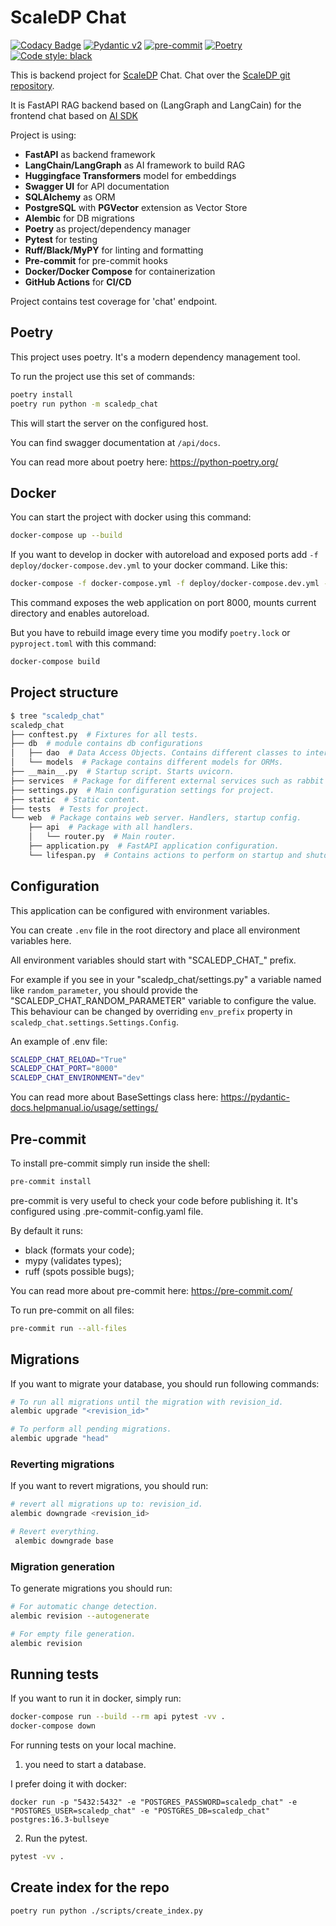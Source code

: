 # ScaleDP Chat

[![Codacy Badge](https://app.codacy.com/project/badge/Grade/6c67bee8a3c5478389d36b1239126b1c)](https://app.codacy.com/gh/StabRise/scaledp-chat/dashboard?utm_source=gh&utm_medium=referral&utm_content=&utm_campaign=Badge_grade)
[![Pydantic v2](https://img.shields.io/endpoint?url=https://raw.githubusercontent.com/pydantic/pydantic/main/docs/badge/v2.json)](https://pydantic.dev)
[![pre-commit](https://img.shields.io/badge/pre--commit-enabled-brightgreen?logo=pre-commit&logoColor=white)](https://github.com/pre-commit/pre-commit)
[![Poetry](https://img.shields.io/endpoint?url=https://python-poetry.org/badge/v0.json)](https://python-poetry.org/)
[![Code style: black](https://img.shields.io/badge/code%20style-black-000000.svg)](https://github.com/psf/black)

This is backend project for [ScaleDP](https://stabrise.com/scaledp/) Chat.
Chat over the [ScaleDP git repository](https://github.com/StabRise/ScaleDP/).

It is FastAPI RAG backend based on (LangGraph and LangCain) for the frontend
chat based on [AI SDK](https://sdk.vercel.ai/)

Project is using:
 - **FastAPI** as backend framework
 - **LangChain/LangGraph** as AI framework to build RAG
 - **Huggingface Transformers** model for embeddings
 - **Swagger UI** for API documentation
 - **SQLAlchemy** as ORM
 - **PostgreSQL** with **PGVector** extension as Vector Store
 - **Alembic** for DB migrations
 - **Poetry** as project/dependency manager
 - **Pytest** for testing
 - **Ruff/Black/MyPY** for linting and formatting
 - **Pre-commit** for pre-commit hooks
 - **Docker/Docker Compose** for containerization
 - **GitHub Actions** for **CI/CD**

Project contains test coverage for 'chat' endpoint.

## Poetry

This project uses poetry. It's a modern dependency management
tool.

To run the project use this set of commands:

```bash
poetry install
poetry run python -m scaledp_chat
```

This will start the server on the configured host.

You can find swagger documentation at `/api/docs`.

You can read more about poetry here: https://python-poetry.org/

## Docker

You can start the project with docker using this command:

```bash
docker-compose up --build
```

If you want to develop in docker with autoreload and exposed ports add `-f deploy/docker-compose.dev.yml` to your docker command.
Like this:

```bash
docker-compose -f docker-compose.yml -f deploy/docker-compose.dev.yml --project-directory . up --build
```

This command exposes the web application on port 8000, mounts current directory and enables autoreload.

But you have to rebuild image every time you modify `poetry.lock` or `pyproject.toml` with this command:

```bash
docker-compose build
```

## Project structure

```bash
$ tree "scaledp_chat"
scaledp_chat
├── conftest.py  # Fixtures for all tests.
├── db  # module contains db configurations
│   ├── dao  # Data Access Objects. Contains different classes to interact with database.
│   └── models  # Package contains different models for ORMs.
├── __main__.py  # Startup script. Starts uvicorn.
├── services  # Package for different external services such as rabbit or redis etc.
├── settings.py  # Main configuration settings for project.
├── static  # Static content.
├── tests  # Tests for project.
└── web  # Package contains web server. Handlers, startup config.
    ├── api  # Package with all handlers.
    │   └── router.py  # Main router.
    ├── application.py  # FastAPI application configuration.
    └── lifespan.py  # Contains actions to perform on startup and shutdown.
```

## Configuration

This application can be configured with environment variables.

You can create `.env` file in the root directory and place all
environment variables here. 

All environment variables should start with "SCALEDP_CHAT_" prefix.

For example if you see in your "scaledp_chat/settings.py" a variable named like
`random_parameter`, you should provide the "SCALEDP_CHAT_RANDOM_PARAMETER" 
variable to configure the value. This behaviour can be changed by overriding `env_prefix` property
in `scaledp_chat.settings.Settings.Config`.

An example of .env file:
```bash
SCALEDP_CHAT_RELOAD="True"
SCALEDP_CHAT_PORT="8000"
SCALEDP_CHAT_ENVIRONMENT="dev"
```

You can read more about BaseSettings class here: https://pydantic-docs.helpmanual.io/usage/settings/

## Pre-commit

To install pre-commit simply run inside the shell:
```bash
pre-commit install
```

pre-commit is very useful to check your code before publishing it.
It's configured using .pre-commit-config.yaml file.

By default it runs:
* black (formats your code);
* mypy (validates types);
* ruff (spots possible bugs);


You can read more about pre-commit here: https://pre-commit.com/

To run pre-commit on all files:
```bash
pre-commit run --all-files
```

## Migrations

If you want to migrate your database, you should run following commands:
```bash
# To run all migrations until the migration with revision_id.
alembic upgrade "<revision_id>"

# To perform all pending migrations.
alembic upgrade "head"
```

### Reverting migrations

If you want to revert migrations, you should run:
```bash
# revert all migrations up to: revision_id.
alembic downgrade <revision_id>

# Revert everything.
 alembic downgrade base
```

### Migration generation

To generate migrations you should run:
```bash
# For automatic change detection.
alembic revision --autogenerate

# For empty file generation.
alembic revision
```


## Running tests

If you want to run it in docker, simply run:

```bash
docker-compose run --build --rm api pytest -vv .
docker-compose down
```

For running tests on your local machine.
1. you need to start a database.

I prefer doing it with docker:
```
docker run -p "5432:5432" -e "POSTGRES_PASSWORD=scaledp_chat" -e "POSTGRES_USER=scaledp_chat" -e "POSTGRES_DB=scaledp_chat" postgres:16.3-bullseye
```


2. Run the pytest.
```bash
pytest -vv .
```

## Create index for the repo

```bash
poetry run python ./scripts/create_index.py
```
